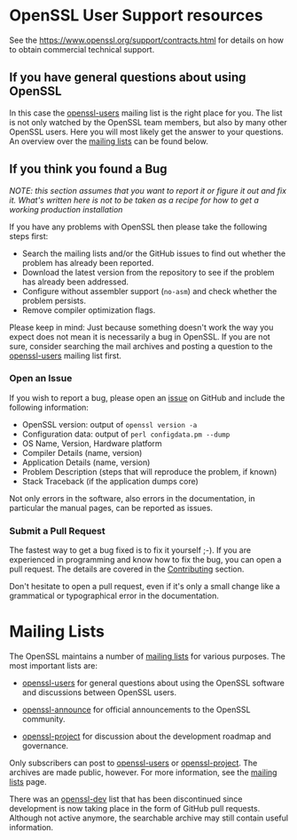 OpenSSL User Support resources
==============================

See the <https://www.openssl.org/support/contracts.html> for details on how to
obtain commercial technical support.

If you have general questions about using OpenSSL
-------------------------------------------------

In this case the [openssl-users] mailing list is the right place for you.
The list is not only watched by the OpenSSL team members, but also by many
other OpenSSL users. Here you will most likely get the answer to your questions.
An overview over the [mailing lists](#mailing-lists) can be found below.

If you think you found a Bug
----------------------------

*NOTE: this section assumes that you want to report it or figure it out and
fix it.  What's written here is not to be taken as a recipe for how to get a
working production installation*

If you have any problems with OpenSSL then please take the following steps
first:

- Search the mailing lists and/or the GitHub issues to find out whether
  the problem has already been reported.
- Download the latest version from the repository to see if the problem
  has already been addressed.
- Configure without assembler support (`no-asm`) and check whether the
  problem persists.
- Remove compiler optimization flags.

Please keep in mind: Just because something doesn't work the way you expect
does not mean it is necessarily a bug in OpenSSL. If you are not sure,
consider searching the mail archives and posting a question to the
[openssl-users] mailing list first.

### Open an Issue

If you wish to report a bug, please open an [issue][github-issues] on GitHub
and include the following information:

- OpenSSL version: output of `openssl version -a`
- Configuration data: output of `perl configdata.pm --dump`
- OS Name, Version, Hardware platform
- Compiler Details (name, version)
- Application Details (name, version)
- Problem Description (steps that will reproduce the problem, if known)
- Stack Traceback (if the application dumps core)

Not only errors in the software, also errors in the documentation, in
particular the manual pages, can be reported as issues.

### Submit a Pull Request

The fastest way to get a bug fixed is to fix it yourself ;-). If you are
experienced in programming and know how to fix the bug, you can open a
pull request. The details are covered in the [Contributing][contributing] section.

Don't hesitate to open a pull request, even if it's only a small change
like a grammatical or typographical error in the documentation.

Mailing Lists
=============

The OpenSSL maintains a number of [mailing lists] for various purposes.
The most important lists are:

- [openssl-users]    for general questions about using the OpenSSL software
                     and discussions between OpenSSL users.

- [openssl-announce] for official announcements to the OpenSSL community.

- [openssl-project]  for discussion about the development roadmap
                     and governance.

Only subscribers can post to [openssl-users] or [openssl-project].  The
archives are made public, however.  For more information, see the [mailing
lists] page.

There was an [openssl-dev] list that has been discontinued since development
is now taking place in the form of GitHub pull requests. Although not active
anymore, the searchable archive may still contain useful information.

<!-- Links -->

[mailing lists]:     https://www.openssl.org/community/mailinglists.html
[openssl-users]:     https://mta.openssl.org/mailman/listinfo/openssl-users
[openssl-announce]:  https://mta.openssl.org/mailman/listinfo/openssl-announce
[openssl-project]:   https://mta.openssl.org/mailman/listinfo/openssl-project
[openssl-dev]:       https://mta.openssl.org/mailman/listinfo/openssl-dev
[github-issues]:     https://github.com/openssl/openssl/issues/new/choose
[contributing]:      https://github.com/openssl/openssl/blob/master/CONTRIBUTING.md
